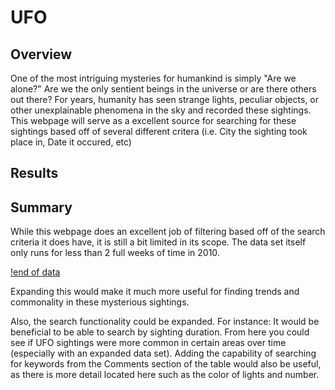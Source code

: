 # UFO

## Overview
One of the most intriguing mysteries for humankind is simply "Are we alone?" Are we the only sentient beings in the universe or are there others out there? For years, humanity has seen strange lights, peculiar objects, or other unexplainable phenomena in the sky and recorded these sightings. This webpage will serve as a excellent source for searching for these sightings based off of several different critera (i.e. City the sighting took place in, Date it occured, etc)

## Results


## Summary
While this webpage does an excellent job of filtering based off of the search criteria it does have, it is still a bit limited in its scope. The data set itself only runs for less than 2 full weeks of time in 2010. 

[!end of data](https://github.com/BPeaver/UFO/blob/main/static/end%20of%20data.png)

Expanding this would make it much more useful for finding trends and commonality in these mysterious sightings. 

Also, the search functionality could be expanded. For instance: It would be beneficial to be able to search by sighting duration. From here you could see if UFO sightings were more common in certain areas over time (especially with an expanded data set). Adding the capability of searching for keywords from the Comments section of the table would also be useful, as there is more detail located here such as the color of lights and number. 
